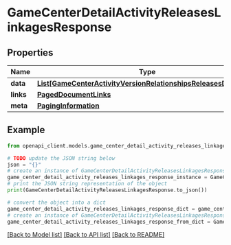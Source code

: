 # GameCenterDetailActivityReleasesLinkagesResponse


## Properties

Name | Type | Description | Notes
------------ | ------------- | ------------- | -------------
**data** | [**List[GameCenterActivityVersionRelationshipsReleasesDataInner]**](GameCenterActivityVersionRelationshipsReleasesDataInner.md) |  | 
**links** | [**PagedDocumentLinks**](PagedDocumentLinks.md) |  | 
**meta** | [**PagingInformation**](PagingInformation.md) |  | [optional] 

## Example

```python
from openapi_client.models.game_center_detail_activity_releases_linkages_response import GameCenterDetailActivityReleasesLinkagesResponse

# TODO update the JSON string below
json = "{}"
# create an instance of GameCenterDetailActivityReleasesLinkagesResponse from a JSON string
game_center_detail_activity_releases_linkages_response_instance = GameCenterDetailActivityReleasesLinkagesResponse.from_json(json)
# print the JSON string representation of the object
print(GameCenterDetailActivityReleasesLinkagesResponse.to_json())

# convert the object into a dict
game_center_detail_activity_releases_linkages_response_dict = game_center_detail_activity_releases_linkages_response_instance.to_dict()
# create an instance of GameCenterDetailActivityReleasesLinkagesResponse from a dict
game_center_detail_activity_releases_linkages_response_from_dict = GameCenterDetailActivityReleasesLinkagesResponse.from_dict(game_center_detail_activity_releases_linkages_response_dict)
```
[[Back to Model list]](../README.md#documentation-for-models) [[Back to API list]](../README.md#documentation-for-api-endpoints) [[Back to README]](../README.md)


